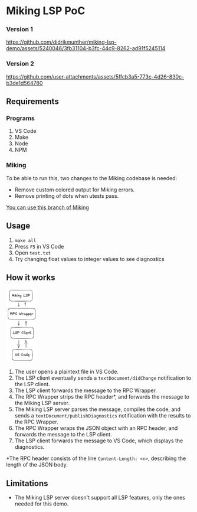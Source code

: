 # Miking LSP PoC

### Version 1

https://github.com/didrikmunther/miking-lsp-demo/assets/5240046/3fb31104-b3fc-44c9-8262-ad91f5245114

### Version 2

https://github.com/user-attachments/assets/5ffcb3a5-773c-4d26-830c-b3de1d564780

## Requirements

### Programs

1. VS Code
2. Make
3. Node
4. NPM

### Miking

To be able to run this, two changes to the Miking codebase is needed:

* Remove custom colored output for Miking errors.
* Remove printing of dots when utests pass.

[You can use this branch of Miking](https://github.com/didrikmunther/miking/tree/didrik/miking-lsp-demo-changes)

## Usage

1. `make all`
2. Press `F5` in VS Code
3. Open `test.txt`
4. Try changing float values to integer values to see diagnostics

## How it works

<img src="mikinglspdemo.png" alt="Miking LSP" height="200"/>

1. The user opens a plaintext file in VS Code.
2. The LSP client eventually sends a `textDocument/didChange` notification to the LSP client.
3. The LSP client forwards the message to the RPC Wrapper.
4. The RPC Wrapper strips the RPC header*, and forwards the message to the Miking LSP server.
5. The Miking LSP server parses the message, compiles the code, and sends a `textDocument/publishDiagnostics` notification with the results to the RPC Wrapper.
6. The RPC Wrapper wraps the JSON object with an RPC header, and forwards the message to the LSP client.
7. The LSP client forwards the message to VS Code, which displays the diagnostics.

*The RPC header consists of the line `Content-Length: <n>`, describing the length of the JSON body.

## Limitations

- The Miking LSP server doesn't support all LSP features, only the ones needed for this demo.
